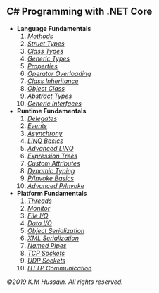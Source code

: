 <h2>C# Programming with .NET Core</h2>
<ul>
  <li>
  <b>Language Fundamentals</b>
  <ol>
    <li><i><a href="Language/MethodDemo/DemoApp">Methods</a></i></li>
    <li><i><a href="Language/StructTypeDemo/DemoApp">Struct Types</a></i></li>
    <li><i><a href="Language/ClassTypeDemo/DemoApp">Class Types</a></i></li>
    <li><i><a href="Language/GenTypeDemo/DemoApp">Generic Types</a></i></li>
    <li><i><a href="Language/PropertyDemo/DemoApp">Properties</a></i></li>
    <li><i><a href="Language/OperatorDemo/DemoApp">Operator Overloading</a></i></li>
    <li><i><a href="Language/BaseClassDemo1/DemoApp">Class Inheritance</a></i></li>
    <li><i><a href="Language/BaseClassDemo2/DemoApp">Object Class</a></i></li>
    <li><i><a href="Language/AbstractTypeDemo">Abstract Types</a></i></li>
    <li><i><a href="Language/GenInterfaceDemo/DemoApp">Generic Interfaces</a></i></li>
  </ol>
  </li>
  <li>
  <b>Runtime Fundamentals</b>
  <ol>
    <li><i><a href="Runtime/DelegateDemo1/DemoApp">Delegates</a></i></li>
    <li><i><a href="Runtime/DelegateDemo2/DemoApp">Events</a></i></li>
    <li><i><a href="Runtime/AsyncDemo/DemoApp">Asynchrony</a></i></li>
    <li><i><a href="Runtime/LinqDemo1/DemoApp">LINQ Basics</a></i></li>
    <li><i><a href="Runtime/LinqDemo2/DemoApp">Advanced LINQ</a></i></li>
    <li><i><a href="Runtime/ExpressionsDemo/DemoApp">Expression Trees</a></i></li>
    <li><i><a href="Runtime/AttributeDemo/DemoApp">Custom Attributes</a></i></li>
    <li><i><a href="Runtime/DynamismDemo/DemoApp">Dynamic Typing</a></i></li>
    <li><i><a href="Runtime/InteropDemo1">P/Invoke Basics</a></i></li>
    <li><i><a href="Runtime/InteropDemo2">Advanced P/Invoke</a></i></li>
  </ol>
  </li>
  <li>
  <b>Platform Fundamentals</b>
  <ol>
    <li><i><a href="Platform/ThreadingDemo/DemoApp">Threads</a></i></li>
    <li><i><a href="Platform/MonitorDemo/DemoApp">Monitor</a></i></li>
    <li><i><a href="Platform/FileIODemo/DemoApp">File I/O</a></i></li>
    <li><i><a href="Platform/DataIODemo/DemoApp">Data I/O</a></i></li>
    <li><i><a href="Platform/SerializationDemo/DemoApp">Object Serialization</a></i></li>
    <li><i><a href="Platform/XmlSerializerDemo/DemoApp">XML Serialization</a></i></li>
    <li><i><a href="Platform/NamedPipeDemo/DemoApp">Named Pipes</a></i></li>
    <li><i><a href="Platform/TcpSocketDemo/DemoApp">TCP Sockets</a></i></li>
    <li><i><a href="Platform/UdpSocketDemo/DemoApp">UDP Sockets</a></i></li>
    <li><i><a href="Platform/HttpClientDemo/DemoApp">HTTP Communication</a></i></li>
  </ol>
  </li>
</ul>
<p>
  <i>&copy;2019 K.M Hussain. All rights reserved.</i>
</p>
